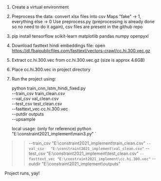 1. Create a virtual environment

2. Preprocess the data:
     convert xlsx files into csv
     Maps "fake" → 1, everything else → 0
   Use preprocess.py
   (preprocessing is already done so no need to do it again), csv files are present in the github repo

4. pip install tensorflow scikit-learn matplotlib pandas numpy openpyxl

5. Download fasttext hindi embeddings file: open https://dl.fbaipublicfiles.com/fasttext/vectors-crawl/cc.hi.300.vec.gz
6. Extract cc.hi.300.vec from cc.hi.300.vec.gz (size is approx 4.6GB)

7. Place cc.hi.300.vec in project directory

8. Run the project using:
   
   python train_cnn_lstm_hindi_fixed.py \
     --train_csv train_clean.csv \
     --val_csv val_clean.csv \
     --test_csv test_clean.csv \
     --fasttext_vec cc.hi.300.vec \
     --outdir outputs \
     --upsample

   local usage: (only for reference)
python "E:\constraint2021_implement\main3.py" `
>>   --train_csv "E:\constraint2021_implement\train_clean.csv" `
>>   --val_csv   "E:\constraint2021_implement\val_clean.csv" `
>>   --test_csv  "E:\constraint2021_implement\test_clean.csv" `
>>   --fasttext_vec "E:\constraint2021_implement\cc.hi.300.vec" `
>>   --outdir "E:\constraint2021_implement\outputs"

Project runs, yay!
